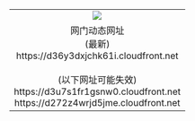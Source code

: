 ﻿<table>
  <tr></tr>
  <tr><td colspan=2 align=center><img src="https://d36y3dxjchk61i.cloudfront.net/Up/oGate.jpg" /></td></tr>
  <tr><td colspan=2 align=center>网门动态网址<br/>(最新)
<br>https://d36y3dxjchk61i.cloudfront.net
<br/><br/>(以下网址可能失效)
<br>https://d3u7s1fr1gsnw0.cloudfront.net
<br>https://d272z4wrjd5jme.cloudfront.net
    </td>
  </tr>
</table>
